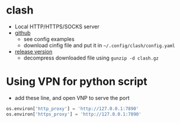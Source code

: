 # clash
* Local HTTP/HTTPS/SOCKS server
* [github](https://github.com/Dreamacro/clash)
  * see config examples
  * download cinfig file and put it in ```~/.config/clash/config.yaml```
* [release version](https://github.com/Dreamacro/clash/releases)
  * decompress downloaded file using ```gunzip -d clash.gz```

# Using VPN for python script
* add these line, and open VNP to serve the port
``` python
os.environ['http_proxy'] = 'http://127.0.0.1:7890'
os.environ['https_proxy'] = 'http://127.0.0.1:7890'
```
